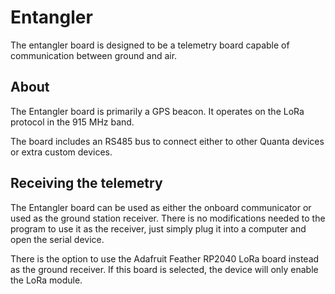 # Entangler #

The entangler board is designed to be a telemetry board capable of communication between ground and air.

## About ##

The Entangler board is primarily a GPS beacon. It operates on the LoRa protocol in the 915 MHz band.

The board includes an RS485 bus to connect either to other Quanta devices or extra custom devices.

## Receiving the telemetry ##

The Entangler board can be used as either the onboard communicator or used as the ground station receiver. There is no modifications needed to the program to use it as the receiver, just simply plug it into a computer and open the serial device.

There is the option to use the Adafruit Feather RP2040 LoRa board instead as the ground receiver. If this board is selected, the device will only enable the LoRa module.

